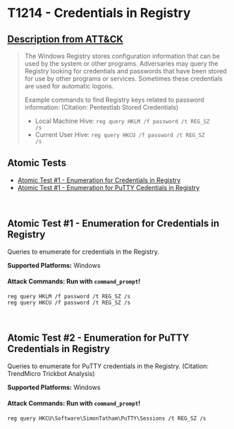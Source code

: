 # T1214 - Credentials in Registry
## [Description from ATT&CK](https://attack.mitre.org/wiki/Technique/T1214)
<blockquote>The Windows Registry stores configuration information that can be used by the system or other programs. Adversaries may query the Registry looking for credentials and passwords that have been stored for use by other programs or services. Sometimes these credentials are used for automatic logons.

Example commands to find Registry keys related to password information: (Citation: Pentestlab Stored Credentials)

* Local Machine Hive: <code>reg query HKLM /f password /t REG_SZ /s</code>
* Current User Hive: <code>reg query HKCU /f password /t REG_SZ /s</code></blockquote>

## Atomic Tests

- [Atomic Test #1 - Enumeration for Credentials in Registry](#atomic-test-1---enumeration-for-credentials-in-registry)
- [Atomic Test #1 - Enumeration for PuTTY Cedentials in Registry](#atomic-test-2---enumeration-for-putty-credentials-in-registry)

<br/>

## Atomic Test #1 - Enumeration for Credentials in Registry
Queries to enumerate for credentials in the Registry.

**Supported Platforms:** Windows



#### Attack Commands: Run with `command_prompt`! 
```
reg query HKLM /f password /t REG_SZ /s
reg query HKCU /f password /t REG_SZ /s
```




<br/>

## Atomic Test #2 - Enumeration for PuTTY Credentials in Registry
Queries to enumerate for PuTTY credentials in the Registry. (Citation: TrendMicro Trickbot Analysis)

**Supported Platforms:** Windows



#### Attack Commands: Run with `command_prompt`! 
```
reg query HKCU\Software\SimonTatham\PuTTY\Sessions /t REG_SZ /s
```





<br/>

